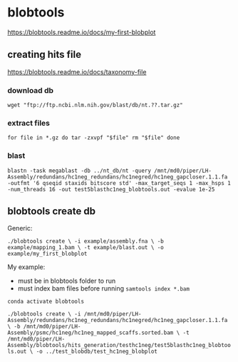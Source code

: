 # blobtools

https://blobtools.readme.io/docs/my-first-blobplot

## creating hits file

https://blobtools.readme.io/docs/taxonomy-file

### download db

`wget "ftp://ftp.ncbi.nlm.nih.gov/blast/db/nt.??.tar.gz"`

### extract files

`for file in *.gz
do
tar -zxvpf "$file"
rm "$file"
done`

### blast

`blastn -task megablast -db ../nt_db/nt -query /mnt/md0/piper/LH-Assembly/redundans/hc1neg_redundans/hc1negred/hc1neg_gapcloser.1.1.fa -outfmt '6 qseqid staxids bitscore std' -max_target_seqs 1 -max_hsps 1 -num_threads 16 -out test5blasthc1neg_blobtools.out -evalue 1e-25`

## blobtools create db

Generic:

`./blobtools create \
 -i example/assembly.fna \
 -b example/mapping_1.bam \
 -t example/blast.out \
 -o example/my_first_blobplot`
 
My example:

* must be in blobtools folder to run
* must index bam files before running `samtools index *.bam`

`conda activate blobtools`
 
 `./blobtools create \
 -i /mnt/md0/piper/LH-Assembly/redundans/hc1neg_redundans/hc1negred/hc1neg_gapcloser.1.1.fa \
 -b /mnt/md0/piper/LH-Assembly/psmc/hc1neg/hc1neg_mapped_scaffs.sorted.bam \
 -t /mnt/md0/piper/LH-Assembly/blobtools/hits_generation/testhc1neg/test5blasthc1neg_blobtools.out \
 -o ../test_blobdb/test_hc1neg_blobplot`
 
 

 
